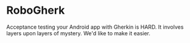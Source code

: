 RoboGherk
=========

Acceptance testing your Android app with Gherkin is HARD. 
It involves layers upon layers of mystery. We'd like to make it easier.

